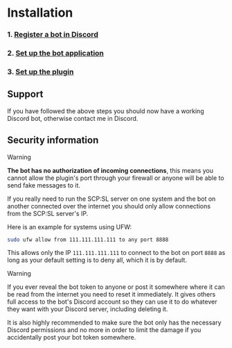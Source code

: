 # Installation

### 1. [Register a bot in Discord](RegisterBotApplication.md)
### 2. [Set up the bot application](SetUpBotApplication.md)
### 3. [Set up the plugin](SetUpPlugin.md)

## Support

If you have followed the above steps you should now have a working Discord bot, otherwise contact me in Discord.

## Security information

> [!WARNING]
> **The bot has no authorization of incoming connections**, this means you cannot allow the plugin's port through your firewall or anyone will be able to send fake messages to it.
> 
> If you really need to run the SCP:SL server on one system and the bot on another connected over the internet you should only allow connections from the SCP:SL server's IP.
> 
> Here is an example for systems using UFW:
> ```bash
> sudo ufw allow from 111.111.111.111 to any port 8888
> ```
> 
> This allows only the IP `111.111.111.111` to connect to the bot on port `8888` as long as your default setting is to deny all, which it is by default.

> [!WARNING]
> If you ever reveal the bot token to anyone or post it somewhere where it can be read from the internet you need to reset it immediately.
> It gives others full access to the bot's Discord account so they can use it to do whatever they want with your Discord server, including deleting it.
> 
> It is also highly recommended to make sure the bot only has the necessary Discord permissions and no more in order to limit the damage if you accidentally post your bot token somewhere.
